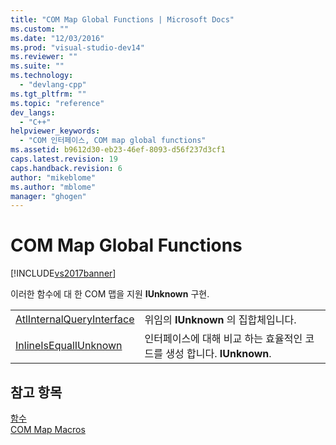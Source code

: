 ```yaml
---
title: "COM Map Global Functions | Microsoft Docs"
ms.custom: ""
ms.date: "12/03/2016"
ms.prod: "visual-studio-dev14"
ms.reviewer: ""
ms.suite: ""
ms.technology: 
  - "devlang-cpp"
ms.tgt_pltfrm: ""
ms.topic: "reference"
dev_langs: 
  - "C++"
helpviewer_keywords: 
  - "COM 인터페이스, COM map global functions"
ms.assetid: b9612d30-eb23-46ef-8093-d56f237d3cf1
caps.latest.revision: 19
caps.handback.revision: 6
author: "mikeblome"
ms.author: "mblome"
manager: "ghogen"
---
```

# COM Map Global Functions
[!INCLUDE[vs2017banner](../../assembler/inline/includes/vs2017banner.md)]

이러한 함수에 대 한 COM 맵을 지원  **IUnknown** 구현.  
  
|||  
|-|-|  
|[AtlInternalQueryInterface](../Topic/AtlInternalQueryInterface.md)|위임의  **IUnknown** 의 집합체입니다.|  
|[InlineIsEqualIUnknown](../Topic/InlineIsEqualIUnknown.md)|인터페이스에 대해 비교 하는 효율적인 코드를 생성 합니다.  **IUnknown**.|  
  
## 참고 항목  
 [함수](../../atl/reference/atl-functions.md)   
 [COM Map Macros](../../atl/reference/com-map-macros.md)
